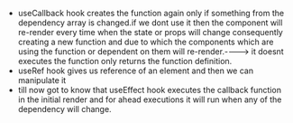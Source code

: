 - useCallback hook creates the function again only if something from the dependency array is changed.if we dont use it then the component will re-render every time when the state or props will change consequently creating a new function and due to which the components which are using the function or dependent on them will re-render.----> it doesnt executes the function only returns the function definition.
- useRef hook gives us reference of an element and then we can manipulate it
- till now got to know that useEffect hook executes the callback function in the initial render and for ahead executions it will run when any of the dependency will change.
